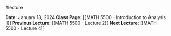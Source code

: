 #lecture 

**Date:** January 18, 2024
**Class Page:** [[MATH 5500 - Introduction to Analysis II]]
**Previous Lecture:** [[MATH 5500 - Lecture 2]]
**Next Lecture:** [[MATH 5500 - Lecture 4]]